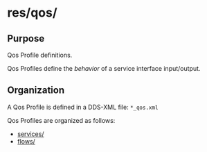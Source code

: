 # res/qos/

## Purpose

Qos Profile definitions.

Qos Profiles define the *behavior* of a service interface input/output.


## Organization

A Qos Profile is defined in a DDS-XML file: `*_qos.xml`

Qos Profiles are organized as follows:

- [services/](services/README.md)
- [flows/](flows/README.md)
